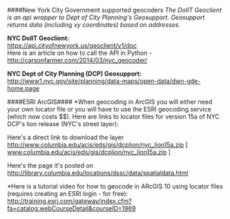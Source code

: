 ####New York City Government supported geocoders
*The DoIIT Geoclient is an api wrapper to Dept of City Planning's Geosupport. Geosupport returns data (including xy coordinates) based on addresses.*

**NYC DoIIT Geoclient:**   
https://api.cityofnewyork.us/geoclient/v1/doc  
Here is an article on how to call the API in Python - http://carsonfarmer.com/2014/03/nyc_geocoder/  

**NYC Dept of City Planning (DCP) Geosupport:**  
http://www1.nyc.gov/site/planning/data-maps/open-data/dwn-gde-home.page

####ESRI ArcGIS#### 
*When geocoding in ArcGIS you will either need your own locator file or you will have to use the ESRI geocoding service (which now costs $$). Here are links to locator files for version 15a of NYC DCP's lion release (NYC's street layer):  

Here's a direct link to download the layer  
http://www.columbia.edu/acis/eds/gis/dcplion/nyc_lion15a.zip [ www.columbia.edu/acis/eds/gis/dcplion/nyc_lion15a.zip ]   

Here's the page it's posted on  
http://library.columbia.edu/locations/dssc/data/spatialdata.html  

*Here is a tutorial video for how to geocode in ARcGIS 10 using locator files (requires creating an ESRI login - for free):  
http://training.esri.com/gateway/index.cfm?fa=catalog.webCourseDetail&courseID=1969  





